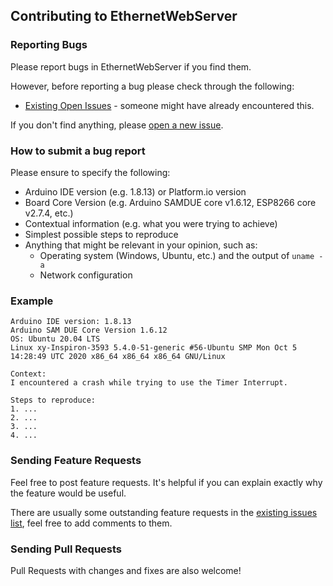 ## Contributing to EthernetWebServer

### Reporting Bugs

Please report bugs in EthernetWebServer if you find them.

However, before reporting a bug please check through the following:

* [Existing Open Issues](https://github.com/khoih-prog/EthernetWebServer/issues) - someone might have already encountered this.

If you don't find anything, please [open a new issue](https://github.com/khoih-prog/EthernetWebServer/issues/new).

### How to submit a bug report

Please ensure to specify the following:

* Arduino IDE version (e.g. 1.8.13) or Platform.io version
* Board Core Version (e.g. Arduino SAMDUE core v1.6.12, ESP8266 core v2.7.4, etc.)
* Contextual information (e.g. what you were trying to achieve)
* Simplest possible steps to reproduce
* Anything that might be relevant in your opinion, such as:
  * Operating system (Windows, Ubuntu, etc.) and the output of `uname -a`
  * Network configuration


### Example

```
Arduino IDE version: 1.8.13
Arduino SAM DUE Core Version 1.6.12
OS: Ubuntu 20.04 LTS
Linux xy-Inspiron-3593 5.4.0-51-generic #56-Ubuntu SMP Mon Oct 5 14:28:49 UTC 2020 x86_64 x86_64 x86_64 GNU/Linux

Context:
I encountered a crash while trying to use the Timer Interrupt.

Steps to reproduce:
1. ...
2. ...
3. ...
4. ...
```
### Sending Feature Requests

Feel free to post feature requests. It's helpful if you can explain exactly why the feature would be useful.

There are usually some outstanding feature requests in the [existing issues list](https://github.com/khoih-prog/EthernetWebServer/issues?q=is%3Aopen+is%3Aissue+label%3Aenhancement), feel free to add comments to them.

### Sending Pull Requests

Pull Requests with changes and fixes are also welcome!
